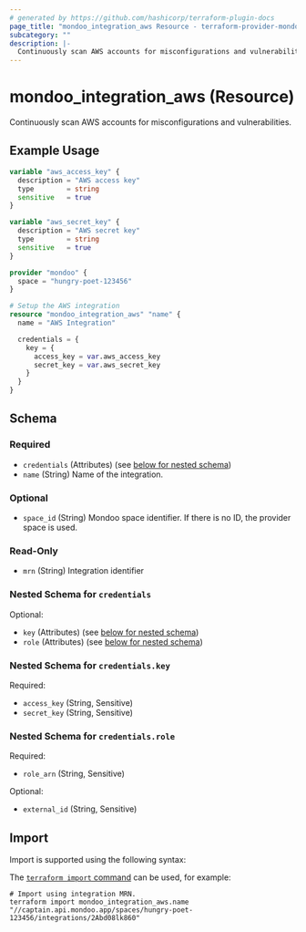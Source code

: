 ```yaml
---
# generated by https://github.com/hashicorp/terraform-plugin-docs
page_title: "mondoo_integration_aws Resource - terraform-provider-mondoo"
subcategory: ""
description: |-
  Continuously scan AWS accounts for misconfigurations and vulnerabilities.
---
```


# mondoo_integration_aws (Resource)

Continuously scan AWS accounts for misconfigurations and vulnerabilities.

## Example Usage

```terraform
variable "aws_access_key" {
  description = "AWS access key"
  type        = string
  sensitive   = true
}

variable "aws_secret_key" {
  description = "AWS secret key"
  type        = string
  sensitive   = true
}

provider "mondoo" {
  space = "hungry-poet-123456"
}

# Setup the AWS integration
resource "mondoo_integration_aws" "name" {
  name = "AWS Integration"

  credentials = {
    key = {
      access_key = var.aws_access_key
      secret_key = var.aws_secret_key
    }
  }
}
```

<!-- schema generated by tfplugindocs -->
## Schema

### Required

- `credentials` (Attributes) (see [below for nested schema](#nestedatt--credentials))
- `name` (String) Name of the integration.

### Optional

- `space_id` (String) Mondoo space identifier. If there is no ID, the provider space is used.

### Read-Only

- `mrn` (String) Integration identifier

<a id="nestedatt--credentials"></a>
### Nested Schema for `credentials`

Optional:

- `key` (Attributes) (see [below for nested schema](#nestedatt--credentials--key))
- `role` (Attributes) (see [below for nested schema](#nestedatt--credentials--role))

<a id="nestedatt--credentials--key"></a>
### Nested Schema for `credentials.key`

Required:

- `access_key` (String, Sensitive)
- `secret_key` (String, Sensitive)


<a id="nestedatt--credentials--role"></a>
### Nested Schema for `credentials.role`

Required:

- `role_arn` (String, Sensitive)

Optional:

- `external_id` (String, Sensitive)

## Import

Import is supported using the following syntax:

The [`terraform import` command](https://developer.hashicorp.com/terraform/cli/commands/import) can be used, for example:

```shell
# Import using integration MRN.
terraform import mondoo_integration_aws.name "//captain.api.mondoo.app/spaces/hungry-poet-123456/integrations/2Abd08lk860"
```
